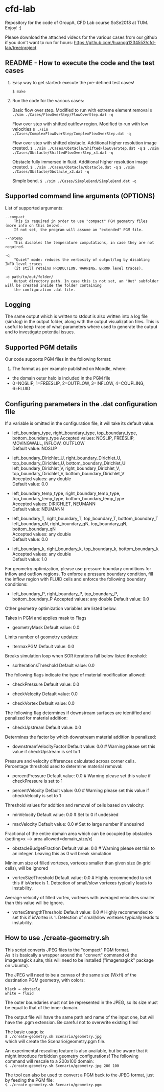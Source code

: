 # cfd-lab

Repository for the code of GroupA, CFD Lab course SoSe2018 at TUM.
Enjoy! :)

Please download the attached videos for the various cases from our github if you don't want to run for hours:
https://github.com/huangq1234553/cfd-lab/tree/project

## README - How to execute the code and the test cases

1) Easy way to get started: execute the pre-defined test cases!

    `$ make`  
2) Run the code for the various cases:

	Basic flow over step. Modified to run with extreme element removal
    `$ ./sim ./Cases/FlowOverStep/FlowOverStep.dat -q`
	
	Flow over step with shifted outflow region. Modified to run with low velocities
    `$ ./sim ./Cases/ComplexFlowOverStep/ComplexFlowOverStep.dat -q`

    Flow over step with shifted obstacle. Additional higher resolution image created.
    `$ ./sim ./Cases/Obstacle/ShiftedFlowOverStep.dat -q`
    `$ ./sim ./Cases/Obstacle/ShiftedFlowOverStep_x4.dat -q`

	Obstacle fully immersed in fluid. Additional higher resolution image created.
    `$ ./sim ./Cases/Obstacle/Obstacle.dat -q`
    `$ ./sim ./Cases/Obstacle/Obstacle_x2.dat -q`

    Simple bend.
    `$ ./sim ./Cases/SimpleBend/SimpleBend.dat -q`

## Supported command line arguments (OPTIONS)
List of supported arguments:

    --compact
        This is required in order to use "compact" PGM geometry files (more info on this below).
        If not set, the program will assume an "extended" PGM file.

    --notemp
        This disables the temperature computations, in case they are not required.

    -q
        "Quiet" mode: reduces the verbosity of output/log by disabling INFO level traces 
        (it still retains PRODUCTION, WARNING, ERROR level traces).

    -o path/to/out/folder/
        Output directory path. In case this is not set, an "Out" subfolder will be created inside the folder containing
        the configuration .dat file.

## Logging
The same output which is written to stdout is also written into a log file (sim.log) in the output folder, along with
the output visualization files.
This is useful to keep trace of what parameters where used to generate the output and to investigate potential issues.

## Supported PGM details
Our code supports PGM files in the following format:

1) The format as per example published on Moodle, where:
  - the domain outer halo is included in the PGM file
  - 0=NOSLIP, 1=FREESLIP, 2=OUTFLOW, 3=INFLOW, 4=COUPLING, 6=FLUID 

## Configuring parameters in the .dat configuration file
If a variable is omitted in the configuration file, it will take its default value.

  - left_boundary_type, right_boundary_type, top_boundary_type, bottom_boundary_type
    Accepted values: NOSLIP, FREESLIP, MOVINGWALL, INFLOW, OUTFLOW  
    Default value: NOSLIP

  - left_boundary_Dirichlet_U, right_boundary_Dirichlet_U, top_boundary_Dirichlet_U, bottom_boundary_Dirichlet_U  
    left_boundary_Dirichlet_V, right_boundary_Dirichlet_V, top_boundary_Dirichlet_V, bottom_boundary_Dirichlet_V  
    Accepted values: any double  
    Default value: 0.0

  - left_boundary_temp_type, right_boundary_temp_type, top_boundary_temp_type, bottom_boundary_temp_type  
    Accepted values: DIRICHLET, NEUMANN  
    Default value: NEUMANN

  - left_boundary_T, right_boundary_T, top_boundary_T, bottom_boundary_T  
    left_boundary_qN, right_boundary_qN, top_boundary_qN, bottom_boundary_qN  
    Accepted values: any double  
    Default value: 0.0

  - left_boundary_k, right_boundary_k, top_boundary_k, bottom_boundary_k  
    Accepted values: any double  
    Default value: 1.0

For geometry optimization, please use pressure boundary conditions for inflow and outflow regions. To enforce a pressure boundary condition, fill the inflow region with FLUID cells and enforce the following boundary conditions:

   - left_boundary_P, right_boundary_P, top_boundary_P, bottom_boundary_P
     Accepted values: any double
     Default value: 0.0

Other geometry optimization variables are listed below.

Takes in PGM and applies mask to Flags
   - geometryMask
     Default value: 0.0

Limits number of geometry updates:
   - ItermaxPGM
     Default value: 0.0

Breaks simulation loop when SOR iterations fall below listed threshold:
   - sorIterationsThreshold
     Default value: 0.0

The following flags indicate the type of material modification allowed:
   - checkPressure
     Default value: 0.0

   - checkVelocity
     Default value: 0.0

   - checkVortex
     Default value: 0.0

The following flag determines if downstream surfaces are identified and penalized for material addition:

   - checkUpstream
     Default value: 0.0

Determines the factor by which downstream material addition is penalized:

   - downstreamVelocityFactor
     Default value: 0.0 # Warning please set this value if checkUpstream is set to 1

Pressure and velocity differences calculated across corner cells. Percentage threshold used to determine material removal:

   - percentPressure
     Default value: 0.0 # Warning please set this value if checkPressure is set to 1

   - percentVelocity
     Default value: 0.0 # Warning please set this value if checkVelocity is set to 1

Threshold values for addition and removal of cells based on velocity:

   - minVelocity
     Default value: 0.0 # Set to 0 if undesired

   - maxVelocity
     Default value: 0.0 # Set to large number if undesired

Fractional of the entire domain area which can be occupied by obstacles (setting=x --> area allowed=domain_size/x)

   - obstacleBudgetFraction 
     Default value: 0.0 # Warning please set this to an integer. Leaving this as 0 will break simulation

Minimum size of filled vortexes, vortexes smaller than given size (in grid cells), will be ignored

   - vortexSizeThreshold
     Default value: 0.0 # Highly recommended to set this if isVortex is 1. Detection of small/slow vortexes 
                            typically leads to instability.

Average velocity of filled vortex, vortexes with averaged velocities smaller than this value will be ignore.

   - vortexStrengthThreshold
     Default value: 0.0 # Highly recommended to set this if isVortex is 1. Detection of small/slow vortexes 
                            typically leads to instability.

                            
## How to use ./create-geometry.sh
This script converts JPEG files to the "compact" PGM format.  
As it is basically a wrapper around the "convert" command of the imagemagick suite, this will need to be installed
("imagemagick" package on Ubuntu).

The JPEG will need to be a canvas of the same size (WxH) of the destination PGM geometry, with colors:  

    black = obstacle  
    white = fluid  

The outer boundaries must not be represented in the JPEG, so its size must be equal to that of the inner domain.

The output file will have the same path and name of the input one, but will have the .pgm extension. Be careful not to
overwrite existing files!

The basic usage is:  
    `$ ./create-geometry.sh Scenario/geometry.jpg`  
which will create the Scenario/geometry.pgm file.

An experimental rescaling feature is also available, but be aware that it might introduce forbidden geometry
configurations! The following command will rescale to a 200x100 domain:  
    `$ ./create-geometry.sh Scenario/geometry.jpg 200 100`

The tool can also be used to convert a PGM back to the JPEG format, just by feeding the PGM file:  
    `$ ./create-geometry.sh Scenario/geometry.pgm`

